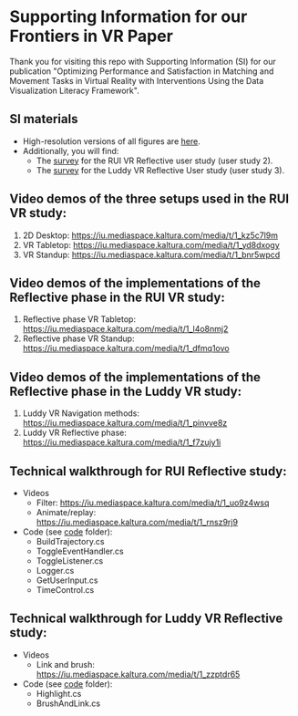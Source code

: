 # Supporting Information for our Frontiers in VR Paper
Thank you for visiting this repo with Supporting Information (SI) for our publication "Optimizing Performance and Satisfaction in Matching and Movement Tasks in Virtual Reality with Interventions Using the Data Visualization Literacy Framework". 

## SI materials
* High-resolution versions of all figures are [here](https://github.com/cns-iu/optimizing-performance-in-VR-using-DVL-FW/tree/main/high_res_figs). 
* Additionally, you will find:
    * The [survey](https://github.com/cns-iu/optimizing-performance-in-VR-using-DVL-FW/tree/main/rui_vr_reflective) for the RUI VR Reflective user study (user study 2).
    * The [survey](https://github.com/cns-iu/optimizing-performance-in-VR-using-DVL-FW/tree/main/luddy_vr_reflective) for the Luddy VR Reflective User study (user study 3).

## Video demos of the three setups used in the RUI VR study:
1. 2D Desktop: https://iu.mediaspace.kaltura.com/media/t/1_kz5c7l9m 
2. VR Tabletop: https://iu.mediaspace.kaltura.com/media/t/1_yd8dxogy
3. VR Standup: https://iu.mediaspace.kaltura.com/media/t/1_bnr5wpcd 

## Video demos of the implementations of the Reflective phase in the RUI VR study:
1. Reflective phase VR Tabletop: https://iu.mediaspace.kaltura.com/media/t/1_l4o8nmj2
2. Reflective phase VR Standup: https://iu.mediaspace.kaltura.com/media/t/1_dfmq1ovo

## Video demos of the implementations of the Reflective phase in the Luddy VR study: 
1. Luddy VR Navigation methods: https://iu.mediaspace.kaltura.com/media/t/1_pinvve8z
2. Luddy VR Reflective phase: https://iu.mediaspace.kaltura.com/media/t/1_f7zujy1i
 
## Technical walkthrough for RUI Reflective study:
* Videos
    * Filter: https://iu.mediaspace.kaltura.com/media/t/1_uo9z4wsq 
    * Animate/replay: https://iu.mediaspace.kaltura.com/media/t/1_rnsz9rj9 
* Code (see [code](https://github.com/cns-iu/optimizing-performance-in-VR-using-DVL-FW/tree/main/code) folder):
    * BuildTrajectory.cs
    * ToggleEventHandler.cs
    * ToggleListener.cs
    * Logger.cs
    * GetUserInput.cs
    * TimeControl.cs
   
## Technical walkthrough for Luddy VR Reflective study:
* Videos
    * Link and brush: https://iu.mediaspace.kaltura.com/media/t/1_zzptdr65
* Code (see [code](https://github.com/cns-iu/optimizing-performance-in-VR-using-DVL-FW/tree/main/code) folder):
    * Highlight.cs
    * BrushAndLink.cs

